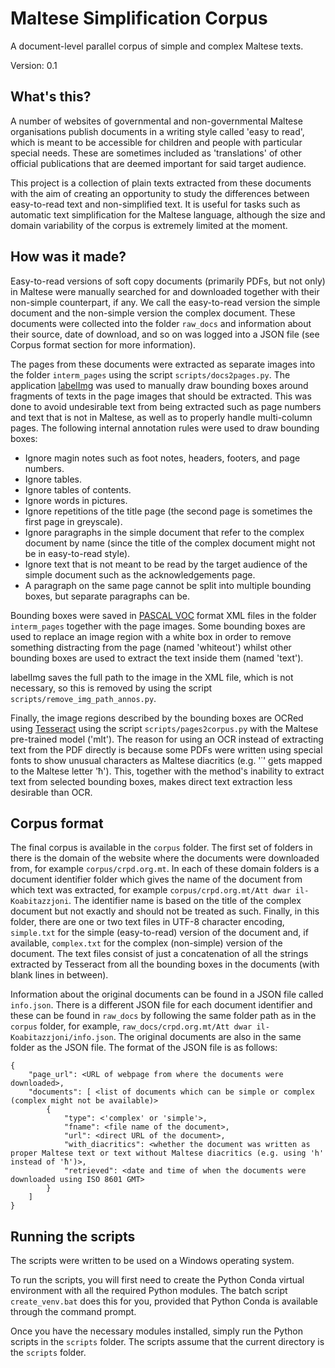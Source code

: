 # Maltese Simplification Corpus

A document-level parallel corpus of simple and complex Maltese texts.

Version: 0.1

## What's this?

A number of websites of governmental and non-governmental Maltese organisations publish documents in a writing style called 'easy to read', which is meant to be accessible for children and people with particular special needs.
These are sometimes included as 'translations' of other official publications that are deemed important for said target audience.

This project is a collection of plain texts extracted from these documents with the aim of creating an opportunity to study the differences between easy-to-read text and non-simplified text.
It is useful for tasks such as automatic text simplification for the Maltese language, although the size and domain variability of the corpus is extremely limited at the moment.

## How was it made?

Easy-to-read versions of soft copy documents (primarily PDFs, but not only) in Maltese were manually searched for and downloaded together with their non-simple counterpart, if any.
We call the easy-to-read version the simple document and the non-simple version the complex document.
These documents were collected into the folder `raw_docs` and information about their source, date of download, and so on was logged into a JSON file (see Corpus format section for more information).

The pages from these documents were extracted as separate images into the folder `interm_pages` using the script `scripts/docs2pages.py`.
The application [labelImg](https://github.com/heartexlabs/labelImg) was used to manually draw bounding boxes around fragments of texts in the page images that should be extracted.
This was done to avoid undesirable text from being extracted such as page numbers and text that is not in Maltese, as well as to properly handle multi-column pages.
The following internal annotation rules were used to draw bounding boxes:

- Ignore magin notes such as foot notes, headers, footers, and page numbers.
- Ignore tables.
- Ignore tables of contents.
- Ignore words in pictures.
- Ignore repetitions of the title page (the second page is sometimes the first page in greyscale).
- Ignore paragraphs in the simple document that refer to the complex document by name (since the title of the complex document might not be in easy-to-read style).
- Ignore text that is not meant to be read by the target audience of the simple document such as the acknowledgements page.
- A paragraph on the same page cannot be split into multiple bounding boxes, but separate paragraphs can be.

Bounding boxes were saved in [PASCAL VOC](http://host.robots.ox.ac.uk/pascal/VOC/) format XML files in the folder `interm_pages` together with the page images.
Some bounding boxes are used to replace an image region with a white box in order to remove something distracting from the page (named 'whiteout') whilst other bounding boxes are used to extract the text inside them (named 'text').

labelImg saves the full path to the image in the XML file, which is not necessary, so this is removed by using the script `scripts/remove_img_path_annos.py`.

Finally, the image regions described by the bounding boxes are OCRed using [Tesseract](https://tesseract-ocr.github.io/tessdoc/Home.html) using the script `scripts/pages2corpus.py` with the Maltese pre-trained model ('mlt').
The reason for using an OCR instead of extracting text from the PDF directly is because some PDFs were written using special fonts to show unusual characters as Maltese diacritics (e.g. '˙' gets mapped to the Maltese letter 'ħ').
This, together with the method's inability to extract text from selected bounding boxes, makes direct text extraction less desirable than OCR.

## Corpus format

The final corpus is available in the `corpus` folder.
The first set of folders in there is the domain of the website where the documents were downloaded from, for example `corpus/crpd.org.mt`.
In each of these domain folders is a document identifier folder which gives the name of the document from which text was extracted, for example `corpus/crpd.org.mt/Att dwar il-Koabitazzjoni`.
The identifier name is based on the title of the complex document but not exactly and should not be treated as such.
Finally, in this folder, there are one or two text files in UTF-8 character encoding, `simple.txt` for the simple (easy-to-read) version of the document and, if available, `complex.txt` for the complex (non-simple) version of the document.
The text files consist of just a concatenation of all the strings extracted by Tesseract from all the bounding boxes in the documents (with blank lines in between).

Information about the original documents can be found in a JSON file called `info.json`.
There is a different JSON file for each document identifier and these can be found in `raw_docs` by following the same folder path as in the `corpus` folder, for example, `raw_docs/crpd.org.mt/Att dwar il-Koabitazzjoni/info.json`.
The original documents are also in the same folder as the JSON file.
The format of the JSON file is as follows:

```
{
    "page_url": <URL of webpage from where the documents were downloaded>,
    "documents": [ <list of documents which can be simple or complex (complex might not be available)>
        {
            "type": <'complex' or 'simple'>,
            "fname": <file name of the document>,
            "url": <direct URL of the document>,
            "with_diacritics": <whether the document was written as proper Maltese text or text without Maltese diacritics (e.g. using 'h' instead of 'ħ')>,
            "retrieved": <date and time of when the documents were downloaded using ISO 8601 GMT>
        }
    ]
}
```

## Running the scripts

The scripts were written to be used on a Windows operating system.

To run the scripts, you will first need to create the Python Conda virtual environment with all the required Python modules.
The batch script `create_venv.bat` does this for you, provided that Python Conda is available through the command prompt.

Once you have the necessary modules installed, simply run the Python scripts in the `scripts` folder.
The scripts assume that the current directory is the `scripts` folder.
